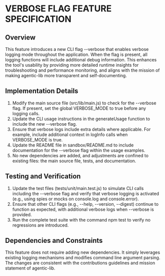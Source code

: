 # VERBOSE FLAG FEATURE SPECIFICATION

## Overview
This feature introduces a new CLI flag --verbose that enables verbose logging mode throughout the application. When the flag is present, all logging functions will include additional debug information. This enhances the tool's usability by providing more detailed runtime insights for troubleshooting and performance monitoring, and aligns with the mission of making agentic-lib more transparent and self-documenting.

## Implementation Details
1. Modify the main source file (src/lib/main.js) to check for the --verbose flag. If present, set the global VERBOSE_MODE to true before any logging calls.
2. Update the CLI usage instructions in the generateUsage function to include the new --verbose flag.
3. Ensure that verbose logs include extra details where applicable. For example, include additional context in logInfo calls when VERBOSE_MODE is true.
4. Update the README file in sandbox/README.md to include documentation for the --verbose flag within the usage examples.
5. No new dependencies are added, and adjustments are confined to existing files: the main source file, tests, and documentation.

## Testing and Verification
1. Update the test files (tests/unit/main.test.js) to simulate CLI calls including the --verbose flag and verify that verbose logging is activated (e.g., using spies or mocks on console.log and console.error).
2. Ensure that other CLI flags (e.g., --help, --version, --digest) continue to function as expected, with additional verbose logs when --verbose is provided.
3. Run the complete test suite with the command npm test to verify no regressions are introduced.

## Dependencies and Constraints
This feature does not require adding new dependencies. It simply leverages existing logging mechanisms and modifies command line argument parsing. The changes are consistent with the contributions guidelines and mission statement of agentic-lib.
